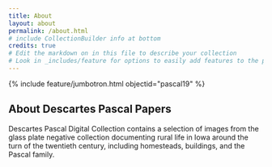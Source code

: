 ```yaml
---
title: About
layout: about
permalink: /about.html
# include CollectionBuilder info at bottom
credits: true
# Edit the markdown on in this file to describe your collection
# Look in _includes/feature for options to easily add features to the page
---
```


{% include feature/jumbotron.html objectid="pascal19" %} 

## About Descartes Pascal Papers

Descartes Pascal Digital Collection contains a selection of images from the glass plate negative collection documenting rural life in Iowa around the turn of the twentieth century, including homesteads, buildings, and the Pascal family.